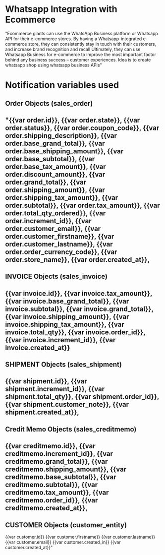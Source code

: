 # Whatsapp Integration with Ecommerce
"Ecommerce giants can use the WhatsApp Business platform or Whatsapp API for their e-commerce stores. By having a Whatsapp-integrated e-commerce store, they can consistently stay in touch with their customers, and increase brand recognition and recall Ultimately, they can use Whatsapp Business for e-commerce to improve the most important factor behind any business success – customer experiences.   Idea is to create whatsapp shop using whatsapp business APIs"
# Notification variables used
Order Objects (sales_order)
---------------------------------------
"{{var order.id}},
{{var order.state}},
{{var order.status}},
{{var order.coupon_code}},
{{var order.shipping_description}},
{{var order.base_grand_total}},
{{var order.base_shipping_amount}},
{{var order.base_subtotal}},
{{var order.base_tax_amount}},
{{var order.discount_amount}},
{{var order.grand_total}},
{{var order.shipping_amount}},
{{var order.shipping_tax_amount}},
{{var order.subtotal}},
{{var order.tax_amount}},
{{var order.total_qty_ordered}},
{{var order.increment_id}},
{{var order.customer_email}},
{{var order.customer_firstname}},
{{var order.customer_lastname}},
{{var order.order_currency_code}},
{{var order.store_name}},
{{var order.created_at}},
---------------------------------------
INVOICE Objects (sales_invoice)
---------------------------------------
{{var invoice.id}},
{{var invoice.tax_amount}},
{{var invoice.base_grand_total}},
{{var invoice.subtotal}},
{{var invoice.grand_total}},
{{var invoice.shipping_amount}},
{{var invoice.shipping_tax_amount}},
{{var invoice.total_qty}},
{{var invoice.order_id}},
{{var invoice.increment_id}},
{{var invoice.created_at}}
---------------------------------------
SHIPMENT Objects (sales_shipment)
---------------------------------------
{{var shipment.id}},
{{var shipment.increment_id}},
{{var shipment.total_qty}},
{{var shipment.order_id}},
{{var shipment.customer_note}},
{{var shipment.created_at}},
---------------------------------------
Credit Memo Objects (sales_creditmemo)
---------------------------------------
{{var creditmemo.id}},
{{var creditmemo.increment_id}},
{{var creditmemo.grand_total}},
{{var creditmemo.shipping_amount}},
{{var creditmemo.base_subtotal}},
{{var creditmemo.subtotal}},
{{var creditmemo.tax_amount}},
{{var creditmemo.order_id}},
{{var creditmemo.created_at}},
---------------------------------------
CUSTOMER Objects (customer_entity)
---------------------------------------
{{var customer.id}}
{{var customer.firstname}}
{{var customer.lastname}}
{{var customer.email}}
{{var customer.created_in}}
{{var customer.created_at}}"
